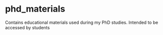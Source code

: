 # phd_materials
Contains educational materials used during my PhD studies. Intended to be accessed by students

